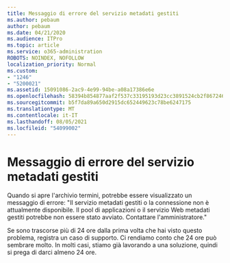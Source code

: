 ```yaml
---
title: Messaggio di errore del servizio metadati gestiti
ms.author: pebaum
author: pebaum
ms.date: 04/21/2020
ms.audience: ITPro
ms.topic: article
ms.service: o365-administration
ROBOTS: NOINDEX, NOFOLLOW
localization_priority: Normal
ms.custom:
- "1246"
- "5200021"
ms.assetid: 15091086-2ac9-4e99-94be-a08a17386e6e
ms.openlocfilehash: 58394b854877aaf2f537c33195193d23cc3891524cb2f867246ba4bf5f9e73a0
ms.sourcegitcommit: b5f7da89a650d2915dc652449623c78be6247175
ms.translationtype: MT
ms.contentlocale: it-IT
ms.lasthandoff: 08/05/2021
ms.locfileid: "54099002"
---
```

# <a name="managed-metadata-service-error-message"></a>Messaggio di errore del servizio metadati gestiti

Quando si apre l'archivio termini, potrebbe essere visualizzato un messaggio di errore: "Il servizio metadati gestiti o la connessione non è attualmente disponibile. Il pool di applicazioni o il servizio Web metadati gestiti potrebbe non essere stato avviato. Contattare l'amministratore."
  
Se sono trascorse più di 24 ore dalla prima volta che hai visto questo problema, registra un caso di supporto. Ci rendiamo conto che 24 ore può sembrare molto. In molti casi, stiamo già lavorando a una soluzione, quindi si prega di darci almeno 24 ore.
  